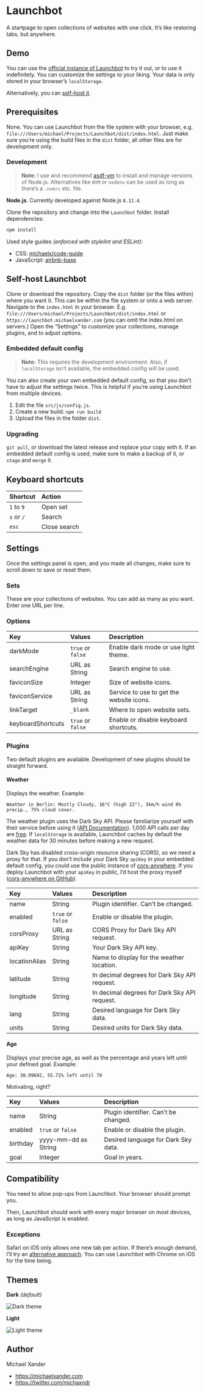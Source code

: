 # Launchbot

A startpage to open collections of websites with one click. It’s like restoring tabs, but anywhere.

## Demo

You can use the [official instance of Launchbot](https://launchbot.michaelxander.com) to try it out, or to use it indefinitely. You can customize the settings to your liking. Your data is only stored in your browser’s `localStorage`.

Alternatively, you can [self-host it](#self-host-launchbot).

## Prerequisites

None. You can use Launchbot from the file system with your browser, e.g. `file:///Users/michael/Projects/Launchbot/dist/index.html`. Just make sure you’re using the build files in the `dist` folder, all other files are for development only.

### Development

> **Note:** I use and recommend [asdf-vm](https://github.com/asdf-vm/asdf) to install and manage versions of Node.js. Alternatives like `NVM` or `nodenv` can be used as long as there’s a `.nvmrc` etc. file.

**Node.js**. Currently developed against Node.js `8.11.4`.

Clone the repository and change into the `Launchbot` folder. Install dependencies:

```sh
npm install
```

Used style guides *(enforced with stylelint and ESLint)*:

- CSS: [michaelx/code-guide](https://github.com/michaelx/code-guide/blob/master/css-styleguide.md)
- JavaScript: [airbnb-base](https://github.com/airbnb/javascript)

## Self-host Launchbot

Clone or download the repository. Copy the `dist` folder (or the files within) where you want it. This can be within the file system or onto a web server. Navigate to the `index.html` in your browser. E.g. `file:///Users/michael/Projects/Launchbot/dist/index.html` or `https://launchbot.michaelxander.com` (you can omit the index.html on servers.) Open the “Settings” to customize your collections, manage plugins, and to adjust options.

### Embedded default config

> **Note:** This requires the development environment. Also, if `localStorage` isn’t available, the embedded config will be used.

You can also create your own embedded default config, so that you don’t have to adjust the settings twice. This is helpful if you’re using Launchbot from multiple devices.

1. Edit the file `src/js/config.js`.
2. Create a new build: `npm run build`
3. Upload the files in the folder `dist`.

### Upgrading

`git pull`, or download the latest release and replace your copy with it. If an embedded default config is used, make sure to make a backup of it, or `stage` and `merge` it.

## Keyboard shortcuts

Shortcut | Action
:------- | :-----
`1` to `9` | Open set
`s` or `/` | Search
`esc` | Close search

## Settings

Once the settings panel is open, and you made all changes, make sure to scroll down to save or reset them.

### Sets

These are your collections of websites. You can add as many as you want. Enter one URL per line.

### Options

Key | Values | Description
:------- | :----- | :-----
darkMode | `true` or `false` | Enable dark mode or use light theme.
searchEngine | URL as String | Search engine to use.
faviconSize | Integer | Size of website icons.
faviconService | URL as String | Service to use to get the website icons.
linkTarget | `_blank` | Where to open website sets.
keyboardShortcuts | `true` or `false` | Enable or disable keyboard shortcuts.

### Plugins

Two default plugins are available. Development of new plugins should be straight forward.

#### Weather

Displays the weather. Example:

```text
Weather in Berlin: Mostly Cloudy, 16°C (high 22°), 3km/h wind 0% precip., 75% cloud cover.
```

The weather plugin uses the Dark Sky API. Please familiarize yourself with their service before using it ([API Documentation](https://darksky.net/dev/docs)). 1,000 API calls per day are [free](https://darksky.net/dev/docs/faq). If `localStorage` is available, Launchbot caches by default the weather data for 30 minutes before making a new request.

Dark Sky has disabled cross-origin resource sharing (CORS), so we need a proxy for that. If you don’t include your Dark Sky `apiKey` in your embedded default config, you could use the public instance of [cors-anywhere](https://cors-anywhere.herokuapp.com). If you deploy Launchbot with your `apiKey` in public, I’d host the proxy myself ([cors-anywhere on GitHub](https://github.com/Rob--W/cors-anywhere)).

Key | Values | Description
:------- | :----- | :-----
name | String | Plugin identifier. Can’t be changed.
enabled | `true` or `false` | Enable or disable the plugin.
corsProxy | URL as String | CORS Proxy for Dark Sky API request.
apiKey | String | Your Dark Sky API key.
locationAlias | String | Name to display for the weather location.
latitude | String | In decimal degrees for Dark Sky API request.
longitude | String | In decimal degrees for Dark Sky API request.
lang | String | Desired language for Dark Sky data.
units | String | Desired units for Dark Sky data.

#### Age

Displays your precise age, as well as the percentage and years left until your defined goal. Example:

```text
Age: 30.99692, 55.72% left until 70
```

Motivating, right?

Key | Values | Description
:------- | :----- | :-----
name | String | Plugin identifier. Can’t be changed.
enabled | `true` or `false` | Enable or disable the plugin.
birthday | yyyy-mm-dd as String | Desired language for Dark Sky data.
goal | Integer | Goal in years.

## Compatibility

You need to allow pop-ups from Launchbot. Your browser should prompt you.

Then, Launchbot should work with every major browser on most devices, as long as JavaScript is enabled.

### Exceptions

Safari on iOS only allows one new tab per action. If there’s enough demand, I’ll try an [alternative approach](https://stackoverflow.com/a/46439467). You can use Launchbot with Chrome on iOS for the time being.

## Themes

**Dark** *(default)*

![Dark theme](https://github.com/michaelx/launchbot/blob/master/docs/screenshots/theme-dark.png?raw=true)

**Light**

![Light theme](https://github.com/michaelx/launchbot/blob/master/docs/screenshots/theme-light.png?raw=true)

## Author

Michael Xander

- <https://michaelxander.com>
- <https://twitter.com/michaxndr>
